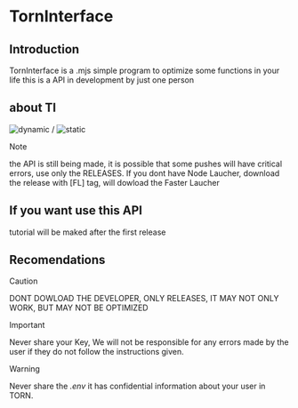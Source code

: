 # TornInterface

## Introduction 

TornInterface is a .mjs simple program to optimize some functions in your life
this is a API in development by just one person

## about TI

![dynamic](https://img.shields.io/github/package-json/version/Eloazy/TornInterface?style=plastic) / ![static](https://img.shields.io/badge/progress-developing-green?style=plastic)

> [!NOTE]
> the API is still being made, it is possible that some pushes will have critical errors, use only the RELEASES.
> If you dont have Node Laucher, download the release with [FL] tag, will dowload the Faster Laucher

## If you want use this API

tutorial will be maked after the first release

## Recomendations

> [!CAUTION]
> DONT DOWLOAD THE DEVELOPER, ONLY RELEASES, IT MAY NOT ONLY WORK, BUT MAY NOT BE OPTIMIZED

> [!IMPORTANT]
> Never share your Key, We will not be responsible for any errors made by the user if they do not follow the instructions given.

> [!WARNING]
> Never share the *.env* it has confidential information about your user in TORN.
